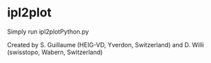 # ipl2plot

Simply run ipl2plotPython.py

Created by S. Guillaume (HEIG-VD, Yverdon, Switzerland) and D. Willi (swisstopo, Wabern, Switzerland)
